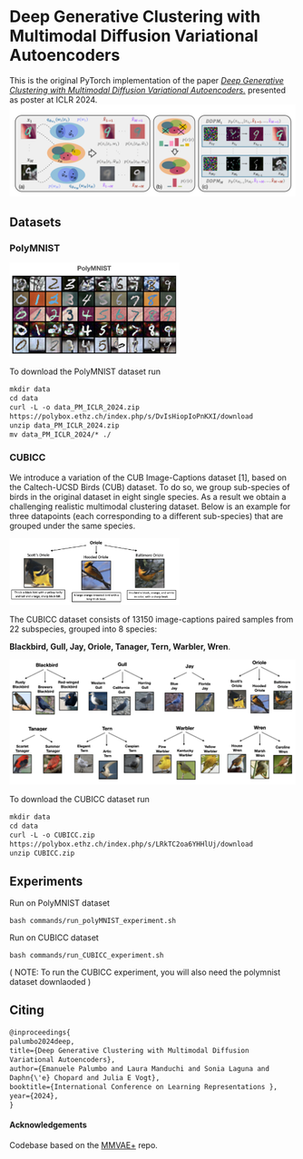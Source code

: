 # Deep Generative Clustering with Multimodal Diffusion Variational Autoencoders 

This is the original PyTorch implementation of the paper [_Deep Generative Clustering with Multimodal Diffusion Variational Autoencoders._](https://openreview.net/pdf?id=k5THrhXDV3) presented as poster at ICLR 2024. 
![CMVAEoverview](figures/CMVAE_overview.png)

## Datasets 
### PolyMNIST 
<img src="figures/dataset_PolyMNIST.png" alt="datasets_dfigure" width="300" >

To download the PolyMNIST dataset run
```
mkdir data 
cd data 
curl -L -o data_PM_ICLR_2024.zip https://polybox.ethz.ch/index.php/s/DvIsHiopIoPnKXI/download
unzip data_PM_ICLR_2024.zip
mv data_PM_ICLR_2024/* ./
```

### CUBICC
We introduce a variation of the CUB Image-Captions dataset [1], based on the Caltech-UCSD Birds
(CUB) dataset. 
To do so, we group sub-species of birds in the original dataset in eight single species.
As a result we obtain a challenging realistic multimodal 
clustering dataset. Below is an example for three datapoints (each corresponding to a different sub-species) that are grouped under the same species.

<img src="figures/CUBICC_Oriole.png" alt="datasets_dfigure" width="300" >

The CUBICC dataset consists of 13150 image-captions paired samples from 22 subspecies, grouped into 8 species: 

**Blackbird, Gull, Jay, Oriole, Tanager, Tern, Warbler, Wren**.

<img src="figures/CUBICC_schematic.png" alt="datasets_dfigure" width="800" >

To download the CUBICC dataset run
```
mkdir data 
cd data 
curl -L -o CUBICC.zip https://polybox.ethz.ch/index.php/s/LRkTC2oa6YHHlUj/download
unzip CUBICC.zip
```
## Experiments 
Run on PolyMNIST dataset
```
bash commands/run_polyMNIST_experiment.sh
```

Run on CUBICC dataset
```
bash commands/run_CUBICC_experiment.sh
```
( NOTE: To run the CUBICC experiment, you will also need the polymnist dataset downlaoded )

## Citing 
```
@inproceedings{
palumbo2024deep,
title={Deep Generative Clustering with Multimodal Diffusion Variational Autoencoders},
author={Emanuele Palumbo and Laura Manduchi and Sonia Laguna and Daphn{\'e} Chopard and Julia E Vogt},
booktitle={International Conference on Learning Representations },
year={2024},
}
```

#### Acknowledgements
Codebase based on the [MMVAE+](https://github.com/epalu/mmvaeplus) repo.


